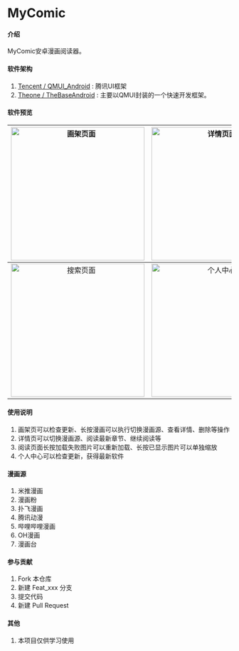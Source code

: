 # MyComic

#### 介绍
MyComic安卓漫画阅读器。

#### 软件架构

1.  [Tencent / QMUI_Android](https://github.com/Tencent/QMUI_Android "Tencent / QMUI_Android") : 腾讯UI框架
2.  [Theone / TheBaseAndroid](https://gitee.com/theoneee/TheBase "Theone / TheBaseAndroid") : 主要以QMUI封装的一个快速开发框架。

#### 软件预览

|<img src="https://gitee.com/luqichuang/MyComic/raw/master/app/src/main/assets/1.jpg" width="300" alt="画架页面"/>|<img src="https://gitee.com/luqichuang/MyComic/raw/master/app/src/main/assets/2.jpg" width="300" alt="详情页面"/>|<img src="https://gitee.com/luqichuang/MyComic/raw/master/app/src/main/assets/3.jpg" width="300" alt="阅读页面"/>|
| :------------: | :------------: | :------------: |
|<img src="https://gitee.com/luqichuang/MyComic/raw/master/app/src/main/assets/4.jpg" width="300" alt="搜索页面"/>|<img src="https://gitee.com/luqichuang/MyComic/raw/master/app/src/main/assets/5.jpg" width="300" alt="个人中心"/>|   |

#### 使用说明
1.  画架页可以检查更新、长按漫画可以执行切换漫画源、查看详情、删除等操作
2.  详情页可以切换漫画源、阅读最新章节、继续阅读等
3.  阅读页面长按加载失败图片可以重新加载、长按已显示图片可以单独缩放
4.  个人中心可以检查更新，获得最新软件

#### 漫画源

1.  米推漫画
2.  漫画粉
3.  扑飞漫画
4.  腾讯动漫
5.  哔哩哔哩漫画
6.  OH漫画
7.  漫画台

#### 参与贡献

1.  Fork 本仓库
2.  新建 Feat_xxx 分支
3.  提交代码
4.  新建 Pull Request

#### 其他

1.  本项目仅供学习使用
